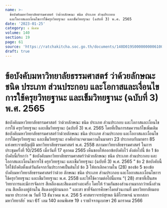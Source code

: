 ```yaml
---
name: >-
  ข้อบังคับมหาวิทยาลัยธรรมศาสตร์ ว่าด้วยลักษณะ ชนิด ประเภท ส่วนประกอบ
  และโอกาสและเงื่อนไขการใช้ครุยวิทยฐานะ และเข็มวิทยฐานะ (ฉบับที่ 3) พ.ศ. 2565
date: '2023-01-25'
category: ง พิเศษ
volume: 140
section: 19
page: 61
source: 'https://ratchakitcha.soc.go.th/documents/140D019S0000000006100.pdf'
draft: true
---
```


# ข้อบังคับมหาวิทยาลัยธรรมศาสตร์ ว่าด้วยลักษณะ ชนิด ประเภท ส่วนประกอบ และโอกาสและเงื่อนไขการใช้ครุยวิทยฐานะ และเข็มวิทยฐานะ (ฉบับที่ 3) พ.ศ. 2565

ข้อบังคับมหาวิทยาลัยธรรมศาสตร์ ว่าด้วยลักษณะ ชนิด ประเภท ส่วนประกอบ และโอกาสและเงื่อนไขการใช้ ครุยวิทยฐานะ และเข็มวิทยฐานะ (ฉบับที่ 3) พ.ศ. 2565 โดยที่เป็นการสมควรแก้ไขเพิ่มเติมข้อบังคับมหาวิทยาลัยธรรมศาสตร์ว่าด้วยลักษณะ ชนิด ประเภท ส่วนประกอบ และโอกาสและเงื่อนไขการใช้ครุยวิทยฐานะ และเข็มวิทยฐานะ อาศัยอำนาจตามความในมาตรา 23 ประกอบกับมาตรา 85 แห่งพระราชบัญญัติ มหาวิทยาลัยธรรมศาสตร์ พ.ศ. 2558 สภามหาวิทยาลัยธรรมศาสตร์ ในการประชุมครั้งที่ 10/2565 เมื่อวันที่ 17 ตุลาคม 2565 เห็นชอบให้ออกข้อบังคับไว้ ดังต่อไปนี้ ข้อ 1 ข้อบังคับนี้เรียกว่า “ ข้อบังคับมหาวิทยาลัยธรรมศาสตร์ว่าด้วยลักษณะ ชนิด ประเภท ส่วนประกอบ และโอกาสและเงื่อนไขการใช้ ครุยวิทยฐานะ และเข็มวิทยฐานะ (ฉบับที่ 3) พ.ศ. 2565 ” ข้อ 2 ข้อบังคับนี้ให้ใช้บังคับตั้งแต่วันถัดจากวันประกาศเป็นต้นไป ข้อ 3 ให้ยกเลิกความใน (28) ของข้อ 5 ของข้อบังคับมหาวิทยาลัยธรรมศาสตร์ว่าด้วย ลักษณะ ชนิด ประเภท ส่วนประกอบ และโอกาสและเงื่อนไขการใช้ครุยวิทยฐานะ และเข็มวิทยฐานะ พ.ศ. 2558 และให้ใช้ความต่อไปนี้แทน “( 28) สาขาที่เป็นสหวิทยาการและมีการจัดการ สีเหลืองและสีแดงอย่างละครึ่ง โดยให้ ร่วมกันของส่วนงานมากกว่าหนึ่งส่วนงาน สีเหลืองอยู่ด้านใน สีแดงอยู่ด้านนอก ” และสา ขาที่จัดการศึกษาโดยส่วนงานที่ มหาวิทยาลัยมอบหมาย ประกาศ ณ วันที่ 13 ธันวาคม พ.ศ. 256 5 ศาสตราจารย์สุรพล นิติไกรพจน์ นายกสภามหาวิทยาลัย ้ หนา 61 ่ เลม 140 ตอนพิเศษ 19 ง ราชกิจจานุเบกษา 26 มกราคม 2566
